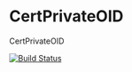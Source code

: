 # CertPrivateOID
CertPrivateOID

[![Build Status](https://travis-ci.org/djshin72/CertPrivateOID.svg?branch=b1-2)](https://travis-ci.org/djshin72/CertPrivateOID.svg?branch=b1-2)
